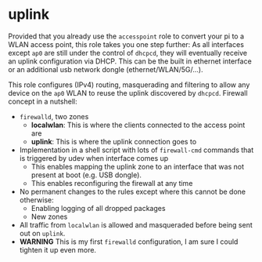# uplink

Provided that you already use the `accesspoint` role to convert your pi to a WLAN access point, this role takes you one step further: As all interfaces except `ap0` are still under the control of `dhcpcd`, they will eventually receive an uplink configuration via DHCP. This can be the built in ethernet interface or an additional usb network dongle (ethernet/WLAN/5G/...). 

This role configures (IPv4) routing, masquerading and filtering to allow any device on the `ap0` WLAN to reuse the uplink discovered by `dhcpcd`.
Firewall concept in a nutshell:

* `firewalld`, two zones
  * **localwlan**: This is where the clients connected to the access point are
  * **uplink**: This is where the uplink connection goes to
* Implementation in a shell script with lots of `firewall-cmd` commands that is triggered by udev when interface comes up
  * This enables mapping the uplink zone to an interface that was not present at boot (e.g. USB dongle).
  * This enables reconfiguring the firewall at any time
* No permanent changes to the rules except where this cannot be done otherwise:
  * Enabling logging of all dropped packages
  * New zones
* All traffic from `localwlan` is allowed and masqueraded before being sent out on `uplink`.
* **WARNING** This is my first `firewalld` configuration, I am sure I could tighten it up even more.

